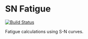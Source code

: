 # SN Fatigue


[![Build Status](https://travis-ci.org/haphaeu/snfatigue.svg?branch=master)](https://travis-ci.org/haphaeu/snfatigue)


Fatigue calculations using S-N curves.
